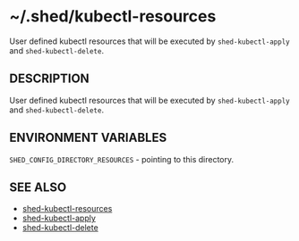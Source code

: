 # ~/.shed/kubectl-resources

User defined kubectl resources that will be executed by `shed-kubectl-apply` and `shed-kubectl-delete`.

## DESCRIPTION

User defined kubectl resources that will be executed by `shed-kubectl-apply` and `shed-kubectl-delete`.

## ENVIRONMENT VARIABLES

`SHED_CONFIG_DIRECTORY_RESOURCES` - pointing to this directory.

## SEE ALSO

- [shed-kubectl-resources](shed-kubectl-resources.md)
- [shed-kubectl-apply](shed-kubectl-apply.md)
- [shed-kubectl-delete](shed-kubectl-delete.md)

